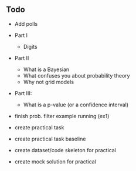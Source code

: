 ## Todo

* Add polls

* Part I
    * Digits
    

* Part II
    * What is a Bayesian
    * What confuses you about probability theory
    * Why not grid models

* Part III:
    * What is a p-value (or a confidence interval)

* finish prob. filter example running (ex1)



* create practical task
* create practical task baseline
* create dataset/code skeleton for practical
* create mock solution for practical